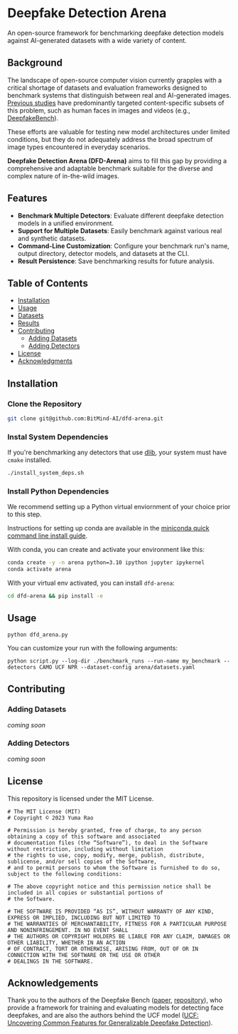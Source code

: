 # Deepfake Detection Arena

An open-source framework for benchmarking deepfake detection models against AI-generated datasets with a wide variety of content.

## Background
The landscape of open-source computer vision currently grapples with a critical shortage of datasets and evaluation frameworks designed to benchmark systems that distinguish between real and AI-generated images. [Previous studies](https://ieeexplore.ieee.org/stamp/stamp.jsp?tp=&arnumber=9721302) have predominantly targeted content-specific subsets of this problem, such as human faces in images and videos (e.g., [DeepfakeBench](https://github.com/SCLBD/DeepfakeBench)).

These efforts are valuable for testing new model architectures under limited conditions, but they do not adequately address the broad spectrum of image types encountered in everyday scenarios. 

**Deepfake Detection Arena (DFD-Arena)** aims to fill this gap by providing a comprehensive and adaptable benchmark suitable for the diverse and complex nature of in-the-wild images.

## Features

- **Benchmark Multiple Detectors**: Evaluate different deepfake detection models in a unified environment.
- **Support for Multiple Datasets**: Easily benchmark against various real and synthetic datasets.
- **Command-Line Customization**: Configure your benchmark run's name, output directory, detector models, and datasets at the CLI.
- **Result Persistence**: Save benchmarking results for future analysis.

## Table of Contents

- [Installation](#installation)
- [Usage](#usage)
- [Datasets](#datasets)
- [Results](#results)
- [Contributing](#contributing)
  - [Adding Datasets](#adding-datasets)
  - [Adding Detectors](#adding-detectors)
- [License](#license)
- [Acknowledgments](#acknowledgments)

## Installation
### Clone the Repository

```bash
git clone git@github.com:BitMind-AI/dfd-arena.git
```

### Instal System Dependencies
If you're benchmarking any detectors that use [dlib](http://dlib.net/), your system must have `cmake` installed.

```bash
./install_system_deps.sh
```

### Install Python Dependencies
We recommend setting up a Python virtual enviornment of your choice prior to this step. 

Instructions for setting up conda are available in the [miniconda quick command line install guide](https://docs.anaconda.com/miniconda/#quick-command-line-install).

With conda, you can create and activate your environment like this:

```bash
conda create -y -n arena python=3.10 ipython jupyter ipykernel
conda activate arena
```

With your virtual env activated, you can install `dfd-arena`:
```bash
cd dfd-arena && pip install -e
```

## Usage
```
python dfd_arena.py 
```

You can customize your run with the following arguments:
```
python script.py --log-dir ./benchmark_runs --run-name my_benchmark --detectors CAMO UCF NPR --dataset-config arena/datasets.yaml
```

## Contributing

### Adding Datasets
*coming soon*

### Adding Detectors
*coming soon*

## License

This repository is licensed under the MIT License.

```text
# The MIT License (MIT)
# Copyright © 2023 Yuma Rao

# Permission is hereby granted, free of charge, to any person obtaining a copy of this software and associated
# documentation files (the “Software”), to deal in the Software without restriction, including without limitation
# the rights to use, copy, modify, merge, publish, distribute, sublicense, and/or sell copies of the Software,
# and to permit persons to whom the Software is furnished to do so, subject to the following conditions:

# The above copyright notice and this permission notice shall be included in all copies or substantial portions of
# the Software.

# THE SOFTWARE IS PROVIDED “AS IS”, WITHOUT WARRANTY OF ANY KIND, EXPRESS OR IMPLIED, INCLUDING BUT NOT LIMITED TO
# THE WARRANTIES OF MERCHANTABILITY, FITNESS FOR A PARTICULAR PURPOSE AND NONINFRINGEMENT. IN NO EVENT SHALL
# THE AUTHORS OR COPYRIGHT HOLDERS BE LIABLE FOR ANY CLAIM, DAMAGES OR OTHER LIABILITY, WHETHER IN AN ACTION
# OF CONTRACT, TORT OR OTHERWISE, ARISING FROM, OUT OF OR IN CONNECTION WITH THE SOFTWARE OR THE USE OR OTHER
# DEALINGS IN THE SOFTWARE.
```

## Acknowledgements
Thank you to the authors of the Deepfake Bench ([paper](https://arxiv.org/abs/2307.01426), [repository](https://github.com/SCLBD/DeepfakeBench)), who provide a framework for training and evaluating models for detecting face deepfakes, and are also the authors behind the UCF model ([UCF: Uncovering Common Features for Generalizable Deepfake Detection](http://export.arxiv.org/abs/2304.13949)). 
